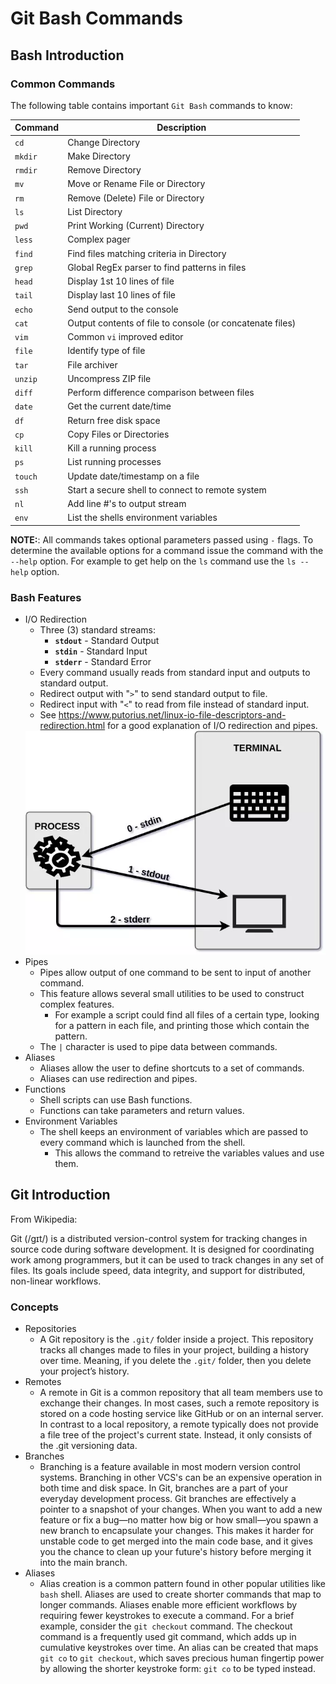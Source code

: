 # Git Bash Commands

## Bash Introduction

### Common Commands

The following table contains important `Git Bash` commands to know:

| Command | Description |
| ------- | ----------- |
| `cd` | Change Directory |
| `mkdir` | Make Directory |
| `rmdir` | Remove Directory |
| `mv` | Move or Rename File or Directory |
| `rm` | Remove (Delete) File or Directory |
| `ls` | List Directory |
| `pwd` | Print Working (Current) Directory |
| `less` | Complex pager |
| `find` | Find files matching criteria in Directory |
| `grep` | Global RegEx parser to find patterns in files |
| `head` | Display 1st 10 lines of file |
| `tail` | Display last 10 lines of file |
| `echo` | Send output to the console |
| `cat` | Output contents of file to console (or concatenate files) |
| `vim` | Common `vi` improved editor |
| `file` | Identify type of file |
| `tar` | File archiver |
| `unzip` | Uncompress ZIP file |
| `diff` | Perform difference comparison between files |
| `date` | Get the current date/time |
| `df` | Return free disk space |
| `cp` | Copy Files or Directories |
| `kill` | Kill a running process |
| `ps` | List running processes |
| `touch` | Update date/timestamp on a file |
| `ssh` | Start a secure shell to connect to remote system |
| `nl` | Add line #'s to output stream |
| `env` | List the shells environment variables |


**NOTE:**: All commands takes optional parameters passed using `-` flags. To determine the available options for a command issue the command with the `--help` option. For example to get help on the `ls` command use the `ls --help` option.

### Bash Features

* I/O Redirection
    * Three (3) standard streams:
        * **`stdout`** - Standard Output
        * **`stdin`** - Standard Input
        * **`stderr`** - Standard Error
    * Every command usually reads from standard input and outputs to standard output.
    * Redirect output with "`>`" to send standard output to file.
    * Redirect input with "`<`" to read from file instead of standard input.
    * See https://www.putorius.net/linux-io-file-descriptors-and-redirection.html for a good explanation of I/O redirection and pipes.
    <center><img src="images/standard-streams.webp" width=480></center>
* Pipes
    * Pipes allow output of one command to be sent to input of another command.
    * This feature allows several small utilities to be used to construct complex features.
        * For example a script could find all files of a certain type, looking for a pattern in each file, and printing those which contain the pattern.
    * The `|` character is used to pipe data between commands.
* Aliases
    * Aliases allow the user to define shortcuts to a set of commands.
    * Aliases can use redirection and pipes.
* Functions
    * Shell scripts can use Bash functions.
    * Functions can take parameters and return values.
* Environment Variables
    * The shell keeps an environment of variables which are passed to every command which is launched from the shell. 
        * This allows the command to retreive the variables values and use them.

## Git Introduction

From Wikipedia:

Git (/ɡɪt/) is a distributed version-control system for tracking changes in source code during software development. It is designed for coordinating work among programmers, but it can be used to track changes in any set of files. Its goals include speed, data integrity, and support for distributed, non-linear workflows.

### Concepts

* Repositories
    * A Git repository is the `.git/` folder inside a project. This repository tracks all changes made to files in your project, building a history over time. Meaning, if you delete the `.git/` folder, then you delete your project’s history.
* Remotes
    * A remote in Git is a common repository that all team members use to exchange their changes. In most cases, such a remote repository is stored on a code hosting service like GitHub or on an internal server. In contrast to a local repository, a remote typically does not provide a file tree of the project's current state. Instead, it only consists of the .git versioning data.
* Branches
    * Branching is a feature available in most modern version control systems. Branching in other VCS's can be an expensive operation in both time and disk space. In Git, branches are a part of your everyday development process. Git branches are effectively a pointer to a snapshot of your changes. When you want to add a new feature or fix a bug—no matter how big or how small—you spawn a new branch to encapsulate your changes. This makes it harder for unstable code to get merged into the main code base, and it gives you the chance to clean up your future's history before merging it into the main branch.
* Aliases
    * Alias creation is a common pattern found in other popular utilities like `bash` shell. Aliases are used to create shorter commands that map to longer commands. Aliases enable more efficient workflows by requiring fewer keystrokes to execute a command. For a brief example, consider the `git checkout` command. The checkout command is a frequently used git command, which adds up in cumulative keystrokes over time. An alias can be created that maps `git co` to `git checkout`, which saves precious human fingertip power by allowing the shorter keystroke form: `git co` to be typed instead.